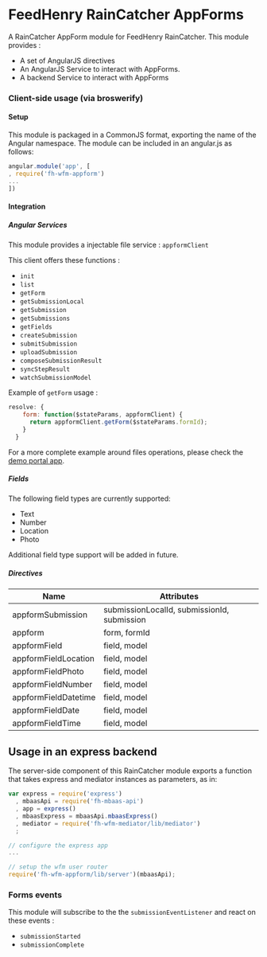 # FeedHenry RainCatcher AppForms

A RainCatcher AppForm module for FeedHenry RainCatcher. This module provides :

- A set of AngularJS directives
- An AngularJS Service to interact with AppForms.
- A backend Service to interact with AppForms

### Client-side usage (via broswerify)

#### Setup
This module is packaged in a CommonJS format, exporting the name of the Angular namespace.  The module can be included in an angular.js as follows:

```javascript
angular.module('app', [
, require('fh-wfm-appform')
...
])
```

#### Integration

##### Angular Services

This module provides a injectable file service : `appformClient`

This client offers these functions :

* `init`
* `list`
* `getForm`
* `getSubmissionLocal`
* `getSubmission`
* `getSubmissions`
* `getFields`
* `createSubmission`
* `submitSubmission`
* `uploadSubmission`
* `composeSubmissionResult`
* `syncStepResult`
* `watchSubmissionModel`

Example of `getForm` usage :

```javascript
resolve: {
    form: function($stateParams, appformClient) {
      return appformClient.getForm($stateParams.formId);
    }
  }
```

For a more complete example around files operations, please check the [demo portal app](https://github.com/feedhenry-raincatcher/raincatcher-demo-portal/blob/master/src/app/appform/appform.js).

##### Fields

The following field types are currently supported:

- Text
- Number
- Location
- Photo

Additional field type support will be added in future.

##### Directives

| Name | Attributes |
| ---- | ----------- |
| appformSubmission | submissionLocalId, submissionId, submission |
| appform | form, formId |
| appformField | field, model |
| appformFieldLocation | field, model |
| appformFieldPhoto | field, model |
| appformFieldNumber | field, model |
| appformFieldDatetime | field, model |
| appformFieldDate | field, model |
| appformFieldTime | field, model |

## Usage in an express backend

The server-side component of this RainCatcher module exports a function that takes express and mediator instances as parameters, as in:

```javascript
var express = require('express')
  , mbaasApi = require('fh-mbaas-api')
  , app = express()
  , mbaasExpress = mbaasApi.mbaasExpress()
  , mediator = require('fh-wfm-mediator/lib/mediator')
  ;

// configure the express app
...

// setup the wfm user router
require('fh-wfm-appform/lib/server')(mbaasApi);

```

### Forms events

This module will subscribe to the the `submissionEventListener` and react on these events :

- `submissionStarted`
- `submissionComplete`
